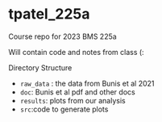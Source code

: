 # tpatel_225a

Course repo for 2023 BMS 225a

Will contain code and notes from class (:

Directory Structure

- `raw_data` : the data from Bunis et al 2021
- `doc`: Bunis et al pdf and other docs
- `results`: plots from our analysis
- `src`:code to generate plots


